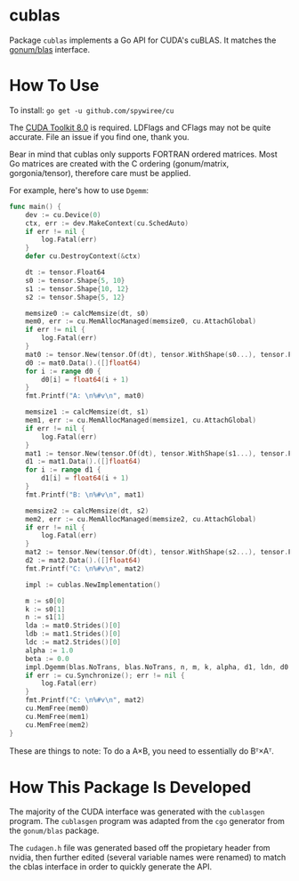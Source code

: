# cublas #

Package `cublas` implements a Go API for CUDA's cuBLAS. It matches the [gonum/blas](https://github.com/gonum/blas) interface. 

# How To Use # 

To install: `go get -u github.com/spywiree/cu`

The [CUDA Toolkit 8.0](https://developer.nvidia.com/cuda-toolkit) is required. LDFlags and CFlags may not be quite accurate. File an issue if you find one, thank you.

Bear in mind that cublas only supports FORTRAN ordered matrices. Most Go matrices are created with the C ordering (gonum/matrix, gorgonia/tensor), therefore care must be applied.

For example, here's how to use `Dgemm`:

```go 
func main() {
	dev := cu.Device(0)
	ctx, err := dev.MakeContext(cu.SchedAuto)
	if err != nil {
		log.Fatal(err)
	}
	defer cu.DestroyContext(&ctx)

	dt := tensor.Float64
	s0 := tensor.Shape{5, 10}
	s1 := tensor.Shape{10, 12}
	s2 := tensor.Shape{5, 12}

	memsize0 := calcMemsize(dt, s0)
	mem0, err := cu.MemAllocManaged(memsize0, cu.AttachGlobal)
	if err != nil {
		log.Fatal(err)
	}
	mat0 := tensor.New(tensor.Of(dt), tensor.WithShape(s0...), tensor.FromMemory(uintptr(mem0), uintptr(memsize0)))
	d0 := mat0.Data().([]float64)
	for i := range d0 {
		d0[i] = float64(i + 1)
	}
	fmt.Printf("A: \n%#v\n", mat0)

	memsize1 := calcMemsize(dt, s1)
	mem1, err := cu.MemAllocManaged(memsize1, cu.AttachGlobal)
	if err != nil {
		log.Fatal(err)
	}
	mat1 := tensor.New(tensor.Of(dt), tensor.WithShape(s1...), tensor.FromMemory(uintptr(mem1), uintptr(memsize1)))
	d1 := mat1.Data().([]float64)
	for i := range d1 {
		d1[i] = float64(i + 1)
	}
	fmt.Printf("B: \n%#v\n", mat1)

	memsize2 := calcMemsize(dt, s2)
	mem2, err := cu.MemAllocManaged(memsize2, cu.AttachGlobal)
	if err != nil {
		log.Fatal(err)
	}
	mat2 := tensor.New(tensor.Of(dt), tensor.WithShape(s2...), tensor.FromMemory(uintptr(mem2), uintptr(memsize2)))
	d2 := mat2.Data().([]float64)
	fmt.Printf("C: \n%#v\n", mat2)

	impl := cublas.NewImplementation()

	m := s0[0]
	k := s0[1]
	n := s1[1]
	lda := mat0.Strides()[0]
	ldb := mat1.Strides()[0]
	ldc := mat2.Strides()[0]
	alpha := 1.0
	beta := 0.0
	impl.Dgemm(blas.NoTrans, blas.NoTrans, n, m, k, alpha, d1, ldn, d0, lda, beta, d2, ldc)
	if err := cu.Synchronize(); err != nil {
		log.Fatal(err)
	}
	fmt.Printf("C: \n%#v\n", mat2)
	cu.MemFree(mem0)
	cu.MemFree(mem1)
	cu.MemFree(mem2)
}
```

These are things to note: To do a A×B, you need to essentially do Bᵀ×Aᵀ.

# How This Package Is Developed #

The majority of the CUDA interface was generated with the `cublasgen` program. The `cublasgen` program was adapted from the `cgo` generator from the `gonum/blas` package.

The `cudagen.h` file was generated based off the propietary header from nvidia, then further edited (several variable names were renamed) to match the cblas interface in order to quickly generate the API.